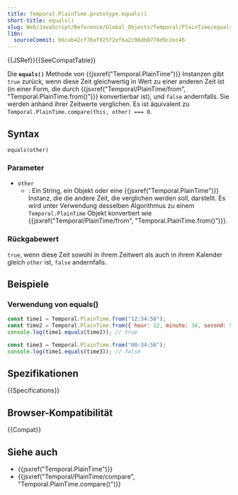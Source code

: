 ```yaml
---
title: Temporal.PlainTime.prototype.equals()
short-title: equals()
slug: Web/JavaScript/Reference/Global_Objects/Temporal/PlainTime/equals
l10n:
  sourceCommit: b6cab42cf7baf925f2ef6a2c98db0778d9c2ec46
---
```


{{JSRef}}{{SeeCompatTable}}

Die **`equals()`** Methode von {{jsxref("Temporal.PlainTime")}} Instanzen gibt `true` zurück, wenn diese Zeit gleichwertig in Wert zu einer anderen Zeit ist (in einer Form, die durch {{jsxref("Temporal/PlainTime/from", "Temporal.PlainTime.from()")}} konvertierbar ist), und `false` andernfalls. Sie werden anhand ihrer Zeitwerte verglichen. Es ist äquivalent zu `Temporal.PlainTime.compare(this, other) === 0`.

## Syntax

```js-nolint
equals(other)
```

### Parameter

- `other`
  - : Ein String, ein Objekt oder eine {{jsxref("Temporal.PlainTime")}} Instanz, die die andere Zeit, die verglichen werden soll, darstellt. Es wird unter Verwendung desselben Algorithmus zu einem `Temporal.PlainTime` Objekt konvertiert wie {{jsxref("Temporal/PlainTime/from", "Temporal.PlainTime.from()")}}.

### Rückgabewert

`true`, wenn diese Zeit sowohl in ihrem Zeitwert als auch in ihrem Kalender gleich `other` ist, `false` andernfalls.

## Beispiele

### Verwendung von equals()

```js
const time1 = Temporal.PlainTime.from("12:34:56");
const time2 = Temporal.PlainTime.from({ hour: 12, minute: 34, second: 56 });
console.log(time1.equals(time2)); // true

const time3 = Temporal.PlainTime.from("00:34:56");
console.log(time1.equals(time3)); // false
```

## Spezifikationen

{{Specifications}}

## Browser-Kompatibilität

{{Compat}}

## Siehe auch

- {{jsxref("Temporal.PlainTime")}}
- {{jsxref("Temporal/PlainTime/compare", "Temporal.PlainTime.compare()")}}
